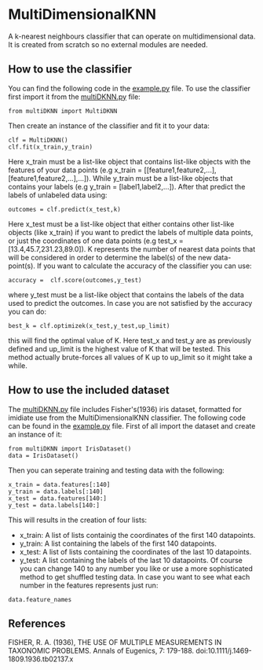 # MultiDimensionalKNN
A k-nearest neighbours classifier that can operate on multidimensional data. It is created from scratch so no external modules are needed.

## How to use the classifier ##
You can find the following code in the [example.py](./example.py) file.
To use the classifier first import it from the [multiDKNN.py](./multiDKNN.py) file: 
```
from multiDKNN import MultiDKNN
```
Then create an instance of the classifier and fit it to your data:
```
clf = MultiDKNN() 
clf.fit(x_train,y_train)
``` 
Here x_train must be a list-like object that contains list-like objects with the features of your data points
(e.g x_train = [[feature1,feature2,...],[feature1,feature2,...],...]). While y_train must be a list-like objects that contains your labels
(e.g y_train = [label1,label2,...]). After that predict the labels of unlabeled data using:
```
outcomes = clf.predict(x_test,k)
``` 
Here x_test must be a list-like object that either contains other list-like objects (like x_train) if you want to predict the labels of multiple data points, or just the coordinates of one data points (e.g test_x = [13.4,45.7,231.23,89.0]). K represents the number of nearest data points that will be considered in order to determine the label(s) of the new data-point(s).
If you want to calculate the accuracy of the classifier you can use:
```
accuracy =  clf.score(outcomes,y_test) 
``` 
where y_test must be a list-like object that contains the labels of the data used to predict the outcomes.
In case you are not satisfied by the accuracy you can do:
```
best_k = clf.optimizek(x_test,y_test,up_limit) 
``` 
this will find the optimal value of K. Here test_x and test_y are as previously defined and up_limit is the highest value of K that will be tested. This method actually brute-forces all values of K up to up_limit so it might take a while.

## How to use the included dataset ##
The [multiDKNN.py](./multiDKNN.py) file includes Fisher's(1936) iris dataset, formatted for imidiate use from the MultiDimensionalKNN classifier. The following code can be found in the [example.py](./example.py) file. 
First of all import the dataset and create an instance of it:
```
from multiDKNN import IrisDataset()
data = IrisDataset()
``` 
Then you can seperate training and testing data with the following: 
```
x_train = data.features[:140] 
y_train = data.labels[:140]  
x_test = data.features[140:] 
y_test = data.labels[140:]
```
This will results in the creation of four lists:
  - x_train: A list of lists containig the coordinates of the first 140 datapoints.
  - y_train: A list containing the labels of the first 140 datapoints.
  - x_test: A list of lists containing the coordinates of the last 10 datapoints.
  - y_test: A list containing the labels of the last 10 datapoints.
Of course you can change 140 to any number you like or use a more sophisticated method to get shuffled testing data.
In case you want to see what each number in the features represents just run:
```
data.feature_names
``` 
## References ##
FISHER, R. A. (1936), THE USE OF MULTIPLE MEASUREMENTS IN TAXONOMIC PROBLEMS. Annals of Eugenics, 7: 179-188. doi:10.1111/j.1469-1809.1936.tb02137.x
























